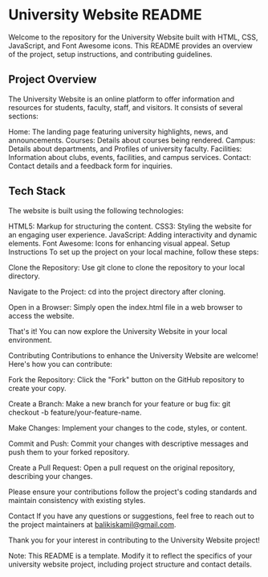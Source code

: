 # University Website README

Welcome to the repository for the University Website built with HTML, CSS, JavaScript, and Font Awesome icons. This README provides an overview of the project, setup instructions, and contributing guidelines.

## Project Overview
The University Website is an online platform to offer information and resources for students, faculty, staff, and visitors. It consists of several sections:

Home: The landing page featuring university highlights, news, and announcements.
Courses: Details about courses being rendered.
Campus: Details about departments, and Profiles of university faculty.
Facilities: Information about clubs, events, facilities, and campus services.
Contact: Contact details and a feedback form for inquiries.

## Tech Stack
The website is built using the following technologies:

HTML5: Markup for structuring the content.
CSS3: Styling the website for an engaging user experience.
JavaScript: Adding interactivity and dynamic elements.
Font Awesome: Icons for enhancing visual appeal.
Setup Instructions
To set up the project on your local machine, follow these steps:

Clone the Repository: Use git clone to clone the repository to your local directory.

Navigate to the Project: cd into the project directory after cloning.

Open in a Browser: Simply open the index.html file in a web browser to access the website.

That's it! You can now explore the University Website in your local environment.

Contributing
Contributions to enhance the University Website are welcome! Here's how you can contribute:

Fork the Repository: Click the "Fork" button on the GitHub repository to create your copy.

Create a Branch: Make a new branch for your feature or bug fix: git checkout -b feature/your-feature-name.

Make Changes: Implement your changes to the code, styles, or content.

Commit and Push: Commit your changes with descriptive messages and push them to your forked repository.

Create a Pull Request: Open a pull request on the original repository, describing your changes.

Please ensure your contributions follow the project's coding standards and maintain consistency with existing styles.

Contact
If you have any questions or suggestions, feel free to reach out to the project maintainers at balikiskamil@gmail.com.

Thank you for your interest in contributing to the University Website project!

Note: This README is a template. Modify it to reflect the specifics of your university website project, including project structure and contact details.
